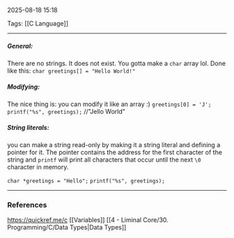 2025-08-18 15:18

Tags: [[C Language]]

------------------------------------------------
##### General:
There are no strings. It does not exist. You gotta make a `char` array lol. 
Done like this: `char greetings[] = "Hello World!"`

##### Modifying:
The nice thing is: you can modify it like an array :)
`greetings[0] = 'J';`
`printf("%s", greetings);` //"Jello World"

##### String literals:
you can make a string read-only by making it a string literal and defining a pointer for it.
The pointer contains the address for the first character of the string and `printf` will print all characters that occur until the next `\0` character in memory.

`char *greetings = "Hello";`
`printf("%s", greetings);`


------------------------------------------------------
### References
https://quickref.me/c
[[Variables]] [[4 - Liminal Core/30. Programming/C/Data Types|Data Types]] 